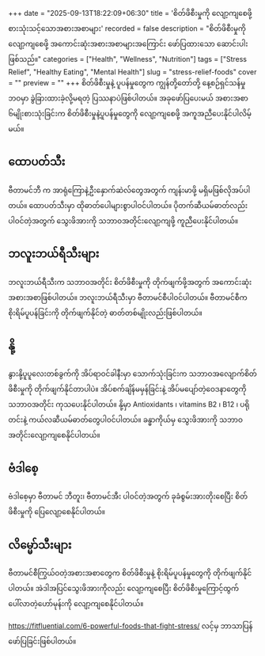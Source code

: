 +++
date = "2025-09-13T18:22:09+06:30"
title = 'စိတ်ဖိစီးမှုကို လျော့ကျစေဖို့ စားသုံးသင့်သောအစားအစာများ'
recorded = false
description = "စိတ်ဖိစီးမှုကို လျော့ကျစေဖို့ အကောင်းဆုံးအစားအစာများအကြောင်း ဖော်ပြထားသော ဆောင်းပါးဖြစ်သည်။"
categories = ["Health", "Wellness", "Nutrition"]
tags = ["Stress Relief", "Healthy Eating", "Mental Health"]
slug = "stress-relief-foods"
cover = ""
preview = ""
+++
စိတ်ဖိစီးမှုနဲ့ ပူပန်မှုတွေက ကျွန်တို့တော်တို့ နေ့စဉ်ရှင်သန်မှုဘဝမှာ ခွဲခြားထားခဲ့လို့မရတဲ့ ပြဿနာပဲဖြစ်ပါတယ်။ အခုဖော်ပြပေးမယ် အစားအစာ ၆မျိုးစားသုံးခြင်းက စိတ်ဖိစီးမှုနဲ့ပူပန်မှုတွေကို လျော့ကျစေဖို့ အကူအညီပေးနိုင်ပါလိမ့်မယ်။

## ထောပတ်သီး
ဗီတာမင်ဘီ က အာရုံကြောနဲ့ဦးနှောက်ဆဲလ်တွေအတွက် ကျန်းမာဖို့ မရှိမဖြစ်လိုအပ်ပါတယ်။ ထောပတ်သီးမှာ ထိုဓာတ်ပေါများစွာပါဝင်ပါတယ်။ ပိုတက်ဆီယမ်ဓာတ်လည်း ပါဝင်တဲ့အတွက် သွေးဖိအားကို သဘာဝအတိုင်းလျော့ကျဖို့ ကူညီပေးနိုင်ပါတယ်။

## ဘလူးဘယ်ရီသီးများ
ဘလူးဘယ်ရီသီးက သဘာဝအတိုင်း စိတ်ဖိစီးမှုကို တိုက်ဖျက်ဖို့အတွက် အကောင်းဆုံးအစားအစာဖြစ်ပါတယ်။ ဘလူးဘယ်ရီသီးမှာ ဗီတာမင်စီပါဝင်ပါတယ်။ ဗီတာမင်စီက စိုးရိမ်ပူပန်ခြင်းကို တိုက်ဖျက်နိုင်တဲ့ ဓာတ်တစ်မျိုးလည်းဖြစ်ပါတယ်။

## နို့
နွားနို့ပူပူလေးတစ်ခွက်ကို အိပ်ရာဝင်ခါနီးမှာ သောက်သုံးခြင်းက သဘာဝအလျောက်စိတ်ဖိစီးမှုကို တိုက်ဖျက်နိုင်တာပါပဲ။ အိပ်စက်ချိန်မမှန်ခြင်းနဲ့ အိပ်မပျော်တဲ့ဝေဒနာတွေကို သဘာဝအတိုင်း ကုသပေးနိုင်ပါတယ်။ နို့မှာ Antioxidants ၊ vitamins B2 ၊ B12 ၊ ပရိုတင်းနဲ့ ကယ်လဆီယမ်ဓာတ်တွေပါဝင်ပါတယ်။ ခန္ဓာကိုယ်မှ သွေးဖိအားကို သဘာဝအတိုင်းလျော့ကျစေနိုင်ပါတယ်။

## ဗံဒါစေ့
ဗံဒါစေ့မှာ ဗီတာမင် ဘီတူး၊ ဗီတာမင်အီး ပါဝင်တဲ့အတွက် ခုခံစွမ်းအားတိုးစေပြီး စိတ်ဖိစီးမှုကို ပြေလျော့စေနိုင်ပါတယ်။

## လိမ္မော်သီးများ
ဗီတာမင်စီကြွယ်ဝတဲ့အစားအစာတွေက စိတ်ဖိစီးမှုနဲ့ စိုးရိမ်ပူပန်မှုတွေကို တိုက်ဖျက်နိုင်ပါတယ်။ အဲဒါအပြင်သွေးဖိအားကိုလည်း လျော့ကျစေပြီး စိတ်ဖိစီးမှုကြောင့်ထွက်ပေါ်လာတဲ့ဟော်မုန်းကို လျော့ကျစေနိုင်ပါတယ်။

https://fitfluential.com/6-powerful-foods-that-fight-stress/ လင့်မှ ဘာသာပြန်ဖော်ပြခြင်းဖြစ်ပါတယ်။